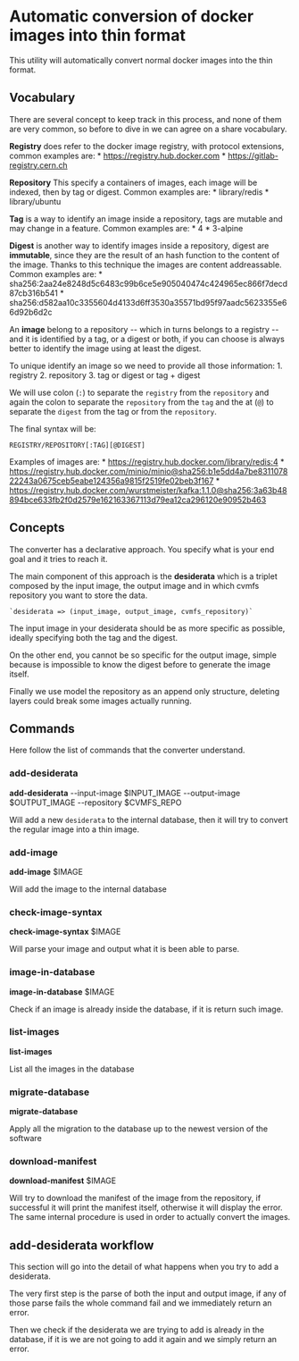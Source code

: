 # Automatic conversion of docker images into thin format

This utility will automatically convert normal docker images into the thin
format.

## Vocabulary

There are several concept to keep track in this process, and none of them are
very common, so before to dive in we can agree on a share vocabulary.

**Registry** does refer to the docker image registry, with protocol extensions,
common examples are:
    * https://registry.hub.docker.com
    * https://gitlab-registry.cern.ch

**Repository** This specify a containers of images, each image will be indexed,
then by tag or digest. Common examples are:
    * library/redis
    * library/ubuntu

**Tag** is a way to identify an image inside a repository, tags are mutable
and may change in a feature. Common examples are:
    * 4
    * 3-alpine

**Digest** is another way to identify images inside a repository, digest are
**immutable**, since they are the result of an hash function to the content of
the image. Thanks to this technique the images are content addreassable.
Common examples are:
    * sha256:2aa24e8248d5c6483c99b6ce5e905040474c424965ec866f7decd87cb316b541
    * sha256:d582aa10c3355604d4133d6ff3530a35571bd95f97aadc5623355e66d92b6d2c


An **image** belong to a repository -- which in turns belongs to a registry --
and it is identified by a tag, or a digest or both, if you can choose is always
better to identify the image using at least the digest.

To unique identify an image so we need to provide all those information:
    1. registry
    2. repository
    3. tag or digest or tag + digest

We will use colon (`:`) to separate the `registry` from the `repository` and
again the colon to separate the `repository` from the `tag` and the at (`@`) to
separate the `digest` from the tag or from the `repository`.

The final syntax will be:

    REGISTRY/REPOSITORY[:TAG][@DIGEST]

Examples of images are:
    * https://registry.hub.docker.com/library/redis:4
    * https://registry.hub.docker.com/minio/minio@sha256:b1e5dd4a7be831107822243a0675ceb5eabe124356a9815f2519fe02beb3f167
    * https://registry.hub.docker.com/wurstmeister/kafka:1.1.0@sha256:3a63b48894bce633fb2f0d2579e162163367113d79ea12ca296120e90952b463

## Concepts

The converter has a declarative approach. You specify what is your end goal and
it tries to reach it.

The main component of this approach is the **desiderata** which is a triplet
composed by the input image, the output image and in which cvmfs repository you
want to store the data.

    `desiderata => (input_image, output_image, cvmfs_repository)`

The input image in your desiderata should be as more specific as possible,
ideally specifying both the tag and the digest.

On the other end, you cannot be so specific for the output image, simple
because is impossible to know the digest before to generate the image itself.

Finally we use model the repository as an append only structure, deleting
layers could break some images actually running.

## Commands

Here follow the list of commands that the converter understand.

### __add-desiderata__

**add-desiderata** --input-image $INPUT\_IMAGE --output-image $OUTPUT\_IMAGE --repository $CVMFS\_REPO

Will add a new `desiderata` to the internal database, then it will try to
convert the regular image into a thin image.

### add-image

**add-image** $IMAGE

Will add the image to the internal database

### check-image-syntax

**check-image-syntax** $IMAGE

Will parse your image and output what it is been able to parse.

### image-in-database

**image-in-database** $IMAGE

Check if an image is already inside the database, if it is return such image.

### list-images

**list-images**

List all the images in the database

### migrate-database

**migrate-database**

Apply all the migration to the database up to the newest version of the
software

### download-manifest

**download-manifest** $IMAGE

Will try to download the manifest of the image from the repository, if
successful it will print the manifest itself, otherwise it will display the
error. The same internal procedure is used in order to actually convert the
images.

## add-desiderata workflow

This section will go into the detail of what happens when you try to add a
desiderata.

The very first step is the parse of both the input and output image, if any of
those parse fails the whole command fail and we immediately return an error.

Then we check if the desiderata we are trying to add is already in the
database, if it is we are not going to add it again and we simply return an
error.



